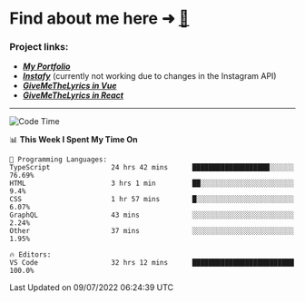 # Find about me here ➜ [🧑](https://pauabella.dev)

### Project links:
- ***[My Portfolio](https://pauabella.dev)***
- ***[Instafy](https://instafy.me)*** (currently not working due to changes in the Instagram API)
- ***[GiveMeTheLyrics in Vue](https://lyrics.pauabella.dev)***
- ***[GiveMeTheLyrics in React](https://pauabella.dev/GiveMeTheLyrics)***

---
<!--START_SECTION:waka-->
![Code Time](http://img.shields.io/badge/Code%20Time-1%2C258%20hrs%2035%20mins-blue)

📊 **This Week I Spent My Time On** 

```text
💬 Programming Languages: 
TypeScript               24 hrs 42 mins      ███████████████████░░░░░░   76.69% 
HTML                     3 hrs 1 min         ██░░░░░░░░░░░░░░░░░░░░░░░   9.4% 
CSS                      1 hr 57 mins        █░░░░░░░░░░░░░░░░░░░░░░░░   6.07% 
GraphQL                  43 mins             ░░░░░░░░░░░░░░░░░░░░░░░░░   2.24% 
Other                    37 mins             ░░░░░░░░░░░░░░░░░░░░░░░░░   1.95%

🔥 Editors: 
VS Code                  32 hrs 12 mins      █████████████████████████   100.0%

```


 Last Updated on 09/07/2022 06:24:39 UTC
<!--END_SECTION:waka-->
